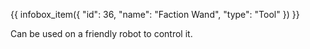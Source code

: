 {{ infobox_item({
	"id": 36,
	"name": "Faction Wand",
	"type": "Tool"
}) }}

Can be used on a friendly robot to control it.
